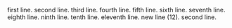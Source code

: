 first line.
second line.
third line.
fourth line.
fifth line.
sixth line.
seventh line.
eighth line.
ninth line.
tenth line.
eleventh line.
new line (12).
second line.